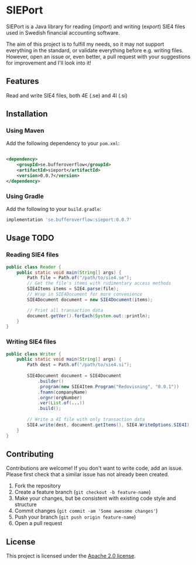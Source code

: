 # SIEPort

SIEPort is a Java library for reading (im*port*) and writing (ex*port*) SIE4 files used in Swedish financial accounting software.

The aim of this project is to fulfill my needs, so it may not support everything in the standard, or validate everything before e.g. writing files.
However, open an issue or, even better, a pull request with your suggestions for improvement and I'll look into it!

## Features

Read and write SIE4 files, both 4E (.se) and 4I (.si)

## Installation

### Using Maven

Add the following dependency to your `pom.xml`:

```xml

<dependency>
    <groupId>se.bufferoverflow</groupId>
    <artifactId>sieport</artifactId>
    <version>0.0.7</version>
</dependency>
```

### Using Gradle

Add the following to your `build.gradle`:

```gradle
implementation 'se.bufferoverflow:sieport:0.0.7'
```

## Usage TODO

### Reading SIE4 files

```java
public class Reader {
    public static void main(String[] args) {
        Path file = Path.of("/path/to/sie4.se");
        // Get the file's items with rudimentary access methods 
        SIE4Items items = SIE4.parse(file);
        // Wrap in SIE4Document for more convenience
        SIE4Document document = new SIE4Document(items);

        // Print all transaction data
        document.getVer().forEach(System.out::println);
    }
}
```

### Writing SIE4 files

```java
public class Writer {
    public static void main(String[] args) {
        Path dest = Path.of("/path/to/sie4.si");
        
        SIE4Document document = SIE4Document
            .builder()
            .program(new SIE4Item.Program("Redovisning", "0.0.1"))
            .fnamn(companyName)
            .orgnr(orgNumber)
            .ver(List.of(...))
            .build();
        
        // Write a 4I file with only transaction data 
        SIE4.write(dest, document.getItems(), SIE4.WriteOptions.SIE4I);
    }
}
```

## Contributing

Contributions are welcome!
If you don't want to write code, add an issue.
Please first check that a similar issue has not already been created.

1. Fork the repository
2. Create a feature branch (`git checkout -b feature-name`)
3. Make your changes, but be consistent with existing code style and structure
4. Commit changes (`git commit -am 'Some awesome changes'`)
5. Push your branch (`git push origin feature-name`)
6. Open a pull request

## License

This project is licensed under the [Apache 2.0 license](LICENSE).
